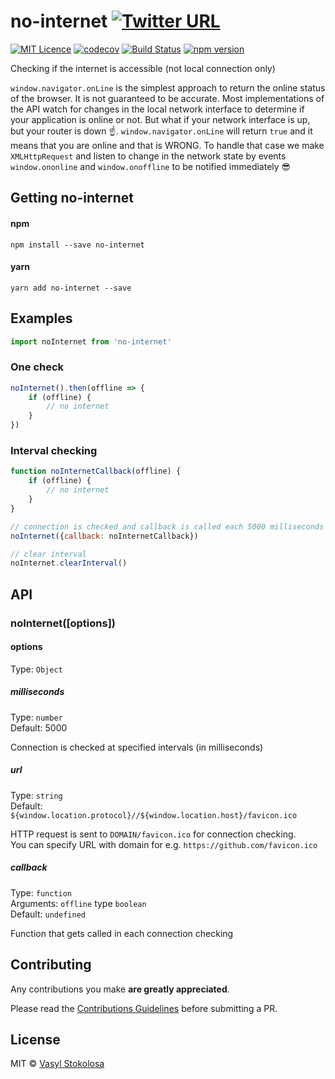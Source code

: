# no-internet [![Twitter URL](https://img.shields.io/twitter/url/http/shields.io.svg?style=social)](https://twitter.com/intent/tweet?hashtags=javascript%20%23Internet%20%23connection&original_referer=https%3A%2F%2Fpublish.twitter.com%2F&ref_src=twsrc%5Etfw&text=%F0%9F%93%A1Check%20if%20the%20internet%20is%20accessible%20(not%20local%20connection%20only).%20Do%20it%20in%20interval%20or%20one%20check%20&tw_p=tweetbutton&url=https%3A%2F%2Fgithub.com%2Fshystruk%2Fno-internet&via=shystrukk) #
[![MIT Licence](https://badges.frapsoft.com/os/mit/mit.svg?v=103)](https://opensource.org/licenses/mit-license.php) [![codecov](https://codecov.io/gh/shystruk/no-internet/branch/master/graph/badge.svg)](https://codecov.io/gh/shystruk/no-internet) [![Build Status](https://travis-ci.org/shystruk/no-internet.svg?branch=master)](https://travis-ci.org/shystruk/no-internet) [![npm version](https://badge.fury.io/js/no-internet.svg)](https://badge.fury.io/js/no-internet)

Checking if the internet is accessible (not local connection only)

`window.navigator.onLine` is the simplest approach to return the online status of the browser. It is not guaranteed to be accurate. Most implementations of the API watch for changes in the local network interface to determine if your application is online or not. But what if your network interface is up, but your router is down ☝️. `window.navigator.onLine` will return `true` and it means that you are online and that is WRONG. To handle that case we make `XMLHttpRequest` and listen to change in the network state by events `window.ononline` and `window.onoffline` to be notified immediately 😎 

## Getting no-internet ##

#### npm
`npm install --save no-internet`

#### yarn
`yarn add no-internet --save` 

## Examples ##
```javascript
import noInternet from 'no-internet'
```

### One check ###
```javascript
noInternet().then(offline => {
    if (offline) {
        // no internet  
    }
})
```

### Interval checking ###
```javascript
function noInternetCallback(offline) {
    if (offline) {
        // no internet  
    }
}

// connection is checked and callback is called each 5000 milliseconds
noInternet({callback: noInternetCallback})

// clear interval
noInternet.clearInterval()
```

## API ##
### noInternet([options]) ###

#### options ####
Type: `Object`

##### milliseconds #####
Type: `number` <br>
Default: 5000

Connection is checked at specified intervals (in milliseconds)

##### url #####
Type: `string` <br>
Default: `${window.location.protocol}//${window.location.host}/favicon.ico`

HTTP request is sent to `DOMAIN/favicon.ico` for connection checking. <br>
You can specify URL with domain for e.g. `https://github.com/favicon.ico`

##### callback #####
Type: `function` <br>
Arguments: `offline` type `boolean` <br>
Default: `undefined`

Function that gets called in each connection checking

## Contributing

Any contributions you make **are greatly appreciated**.

Please read the [Contributions Guidelines](CONTRIBUTING.md) before submitting a PR.

## License

MIT © [Vasyl Stokolosa](https://about.me/shystruk)

